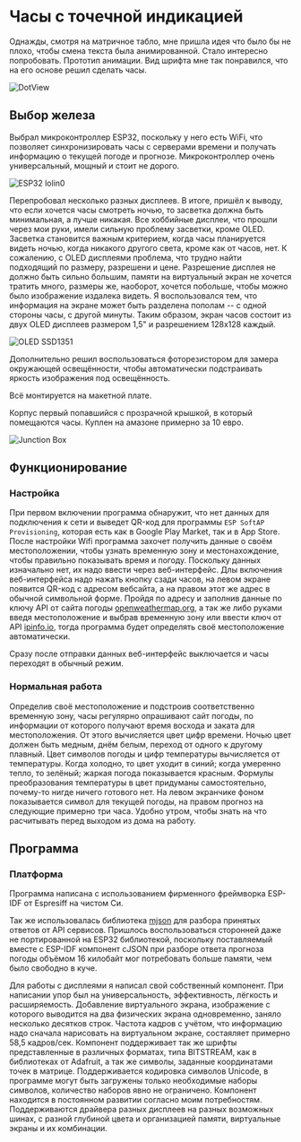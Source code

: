 #  Часы с точечной индикацией

Однажды, смотря на матричное табло, мне пришла идея что было бы не плохо, чтобы смена текста была анимированной. 
Стало интересно попробовать. Прототип анимации. Вид шрифта мне так понравился, что на его основе решил сделать
часы.

![DotView](dotview-320.gif)

## Выбор железа

Выбрал микроконтроллер ESP32, поскольку у него есть WiFi, что позволяет синхронизировать часы с серверами времени
и получать информацию о текущей погоде и прогнозе. Микроконтроллер очень универсальный, мощный и стоит не дорого.

![ESP32 lolin0](https://www.az-delivery.de/cdn/shop/products/esp32-lolin-lolin32-wifi-bluetooth-dev-kit-mikrocontroller-684175.jpg?v=1679400714&width=400)

Перепробовал несколько разных дисплеев. В итоге, пришёл к выводу, что если хочется часы смотреть ночью, то засветка 
должна быть минимальная, а лучше никакая. Все хоббийные дисплеи, что прошли через мои руки, имели сильную проблему 
засветки, кроме OLED. Засветка становится важным критерием, когда часы планируется видеть ночью, когда никакого 
другого света, кроме как от часов, нет. К сожалению, с OLED дисплеями проблема, что трудно найти подходящий по
размеру, разрешени и цене. Разрешение дисплея не должно быть сильно большим, памяти на виртуальный экран не
хочется тратить много, размеры же, наоборот, хочется побольше, чтобы можно было изображение издалека видеть.
Я воспользовался тем, что информация на экране может быть разделена пополам -- с одной стороны часы, с другой минуты.
Таким образом, экран часов состоит из двух OLED дисплеев размером 1,5" и разрешением 128х128 каждый. 

![OLED SSD1351](https://m.media-amazon.com/images/I/61tp4yL59+L._AC_SX679_.jpg)

Дополнительно решил воспользоваться фоторезистором для замера окружающей освещённости, чтобы автоматически
подстраивать яркость изображения под освещённость.

Всё монтируется на макетной плате.

Корпус первый попавшийся с прозрачной крышкой, в который помещаются часы. Куплен на амазоне примерно за 10 евро.

![Junction Box](https://m.media-amazon.com/images/I/51WUj53rYDL._AC_UF894,1000_QL80_.jpg)

## Функционирование

### Настройка

При первом включении программа обнаружит, что нет данных для подключения к сети и выведет QR-код для программы
`ESP SoftAP Provisioning`, которая есть как в Google Play Market, так и в App Store. После настройки Wifi
программа захочет получить данные о своём местоположении, чтобы узнать временную зону и местонахождение,
чтобы правильно показывать время и погоду. Поскольку данных изначально нет, их надо ввести через веб-интерфейс.
Длы включения веб-интерфейса надо нажать кнопку сзади часов, на левом экране появится QR-код с адресом вебсайта,
а на правом этот же адрес в обычной символьной форме. Пройдя по адресу и заполнив данные по ключу API от сайта
погоды [openweathermap.org](https://openweathermap.org/api), а так же либо руками введя местоположение и выбрав временную зону или ввести ключ
от API [ipinfo.io](https://ipinfo.io), тогда программа будет определять своё местоположение автоматически. 

Сразу после отправки данных веб-интерфейс выключается и часы переходят в обычный режим. 

### Нормальная работа

Определив своё местоположение и подстроив соответственно временную зону, часы регулярно опрашивают сайт погоды,
по информации от которого получают время восхода и заката для местоположения. От этого вычисляется цвет цифр времени.
Ночью цвет должен быть медным, днём белым, переход от одного к другому плавный. Цвет символов погоды и цифр температуры
вычисляется от температуры. Когда холодно, то цвет уходит в синий; когда умеренно тепло, то зелёный; жаркая погода 
показывается красным. Формулы преобразования температуры в цвет придуманы самостоятельно, почему-то нигде ничего
готового нет. На левом экранчике фоном показывается символ для текущей погоды, на правом прогноз на следующие
примерно три часа. Удобно утром, чтобы знать на что расчитывать перед выходом из дома на работу.

## Программа

### Платформа

Программа написана с использованием фирменного фреймворка ESP-IDF от Espresiff на чистом Си. 

Так же использовалась библиотека [mjson](https://github.com/cesanta/mjson) для разбора принятых ответов от API сервисов. 
Пришлось воспользоваться сторонней даже не портированной на ESP32 библиотекой, поскольку поставляемый вместе с ESP-IDF 
компонент cJSON при разборе ответа прогноза погоды объёмом 16 килобайт мог потребовать больше памяти, чем было свободно в куче.

Для работы с дисплеями я написал свой собственный компонент. При написании упор был на универсальность, эффективность,
лёгкость и расширяемость. Добавление виртуального экрана, изображение с которого выводится на два физических экрана 
одновременно, заняло несколько десятков строк. Частота кадров с учётом, что информацию надо сначала нарисовать на 
виртуальном экране, состаяляет примерно 58,5 кадров/сек. Компонент поддерживает так же шрифты представленные в различных
форматах, типа BITSTREAM, как в библиотеках от Adafruit, а так же символы, заданные координатами точек в матрице. 
Поддерживается кодировка символов Unicode, в программе могут быть загружены только необходимые наборы символов, 
количество наборов явно не ограничено. Компонент находится в постоянном развитии согласно моим потребностям. 
Поддерживаются драйвера разных дисплеев на разных возможных шинах, с разной глубиной цвета и организацией памяти,
виртуальные экраны и их комбинации.


